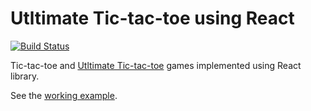# Utltimate Tic-tac-toe using React

[![Build Status](https://travis-ci.org/ldgit/react-tic-tac-toe.svg?branch=master)](https://travis-ci.org/ldgit/react-tic-tac-toe)

Tic-tac-toe and [Utltimate Tic-tac-toe](https://en.wikipedia.org/wiki/Ultimate_tic-tac-toe) games implemented using React library.

See the [working example](https://ldgit.github.io/react-tic-tac-toe/).
